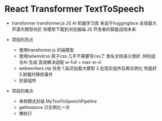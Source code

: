 # React Transformer TextToSpeech

- transformer
   transformer.js JS AI 机器学习库 
   来自于huggingface 全球最大开源大模型社区 
   将模型下载到浏览器端 JS 开发者的智能战场未来 

- 项目的亮点
   - 使用transformer.js 的端模型
   - 使用tailwindcss 原子css 几乎不需要写css了 
      类名文档语义很好 ,特别适合AI 生成 
      高效解决适配  w-full + max-w-xl 
   - webworkers nlp 任务 
     1.延迟加载大模型
     2.在现实组件后再实例化 性能好 
     3.卸载时移除事件 
   - 封装组件 
- 项目的难点 
  - 单例模式封装 MyTextToSpeechPipeline
  - getInstance  只实例化一次
  - 懒执行  